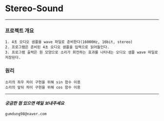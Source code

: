 # Stereo-Sound
------------------------------
### 프로젝트 개요
```
1. 4초 오디오 샘플을 wave 파일로 준비한다(16000Hz, 16bit, stereo)
2. 프로그램은 준비된 4초 오디오 샘플을 입력으로 읽어들인다.
3. 프로그램 출력은 원 모양으로 소리가 회전하는 효과를 나타내는 오디오 샘플 wave 파일로 저장된다.
```

### 원리
```
소리의 좌우 차이 구현을 위해 sin 함수 이용
소리의 앞뒤 차이 구현을 위해 cos 함수 이용
```

------------------------------
#### _궁금한 점 있으면 메일 보내주세요_
```
gumdung98@naver.com
```
